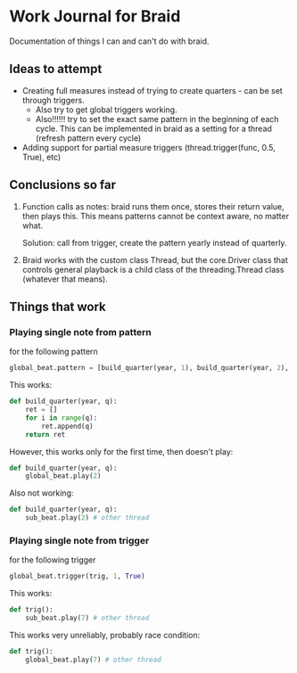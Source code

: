 # Work Journal for Braid

Documentation of things I can and can't do with braid.

## Ideas to attempt
* Creating full measures instead of trying to create quarters - can be set through triggers.
    * Also try to get global triggers working.
    * Also!!!!!! try to set the exact same pattern in the beginning of each cycle. This can be implemented in braid as a setting for a thread (refresh pattern every cycle)
* Adding support for partial measure triggers (thread.trigger(func, 0.5, True), etc)


## Conclusions so far
1. Function calls as notes: braid runs them once, stores their return value, then plays this. This means patterns cannot be context aware, no matter what.
    
    Solution: call from trigger, create the pattern yearly instead of quarterly.
2. Braid works with the custom class Thread, but the core.Driver class that controls general playback is a child class of the threading.Thread class (whatever that means).
## Things that work
### Playing single note from pattern
for the following pattern
```python
global_beat.pattern = [build_quarter(year, 1), build_quarter(year, 2), build_quarter(year, 3), build_quarter(year, 4)]
```
This works:

```python
def build_quarter(year, q):
    ret = []
    for i in range(q):
        ret.append(q)
    return ret
```

However, this works only for the first time, then doesn't play:
```python
def build_quarter(year, q):
    global_beat.play(2)
```

Also not working:
```python
def build_quarter(year, q):
    sub_beat.play(2) # other thread
```

### Playing single note from trigger
for the following trigger
```python
global_beat.trigger(trig, 1, True)
```

This works:
```python
def trig():
    sub_beat.play(7) # other thread
```

This works very unreliably, probably race condition:
```python
def trig():
    global_beat.play(7) # other thread
```